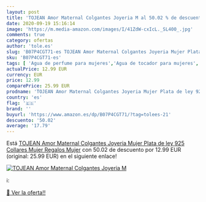 ```yaml
---
layout: post
title: 'TOJEAN Amor Maternal Colgantes Joyeria M al 50.02 % de descuento'
date: 2020-09-19 15:16:14
image: 'https://m.media-amazon.com/images/I/41ZdW-cxIcL._SL400_.jpg'
comments: true
category: ofertas
author: 'tole.es'
slug: 'B07P4CGT71-es TOJEAN Amor Maternal Colgantes Joyeria Mujer Plata de ley...'
sku: 'B07P4CGT71-es'
tags: [ 'Agua de perfume para mujeres','Agua de tocador para mujeres','Almacenaje de adornos festivos','Almacenamiento y organización','Belleza','Fragancias para mujeres','Hogar y cocina','Instrumentos de percusión para niños','Instrumentos musicales para niños','Juguetes','Juguetes electrónicos','Juguetes y juegos','Perfumes y fragancias','Productos para el cuidado de la piel','Sets y juegos para el cuidado de la piel','Videojuegos para niños','de','ley','plata', ]
actualPrice: 12.99 EUR
currency: EUR
price: 12.99
comparePrice: 25.99 EUR
prodname: 'TOJEAN Amor Maternal Colgantes Joyeria Mujer Plata de ley 925  Collares Mujer  Regalos Mujer'
country: 'es'
flag: '🇪🇸'
brand: ''
buyurl: 'https://www.amazon.es/dp/B07P4CGT71/?tag=tolees-21'
descuento: '50.02'
average: '17.79'
---
```


Está [TOJEAN Amor Maternal Colgantes Joyeria Mujer Plata de ley 925  Collares Mujer  Regalos Mujer](https://www.amazon.es/dp/B07P4CGT71/?tag=tolees-21) con 50.02 de descuento por 12.99 EUR (original: 25.99 EUR) en el siguiente enlace!

[![TOJEAN Amor Maternal Colgantes Joyeria M](https://m.media-amazon.com/images/I/41ZdW-cxIcL._SL400_.jpg)](https://www.amazon.es/dp/B07P4CGT71/?tag=tolees-21)

ℹ️:


[🛒 Ver la oferta!!](https://www.amazon.es/dp/B07P4CGT71/?tag=tolees-21)
